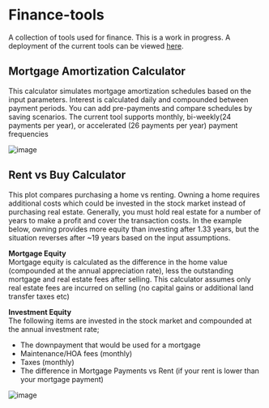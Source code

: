 # Finance-tools
A collection of tools used for finance.  This is a work in progress.  A deployment of the current tools can be viewed [here](http://socialpariah.pythonanywhere.com/).

## Mortgage Amortization Calculator
This calculator simulates mortgage amortization schedules based on the input parameters. Interest is calculated daily and compounded between payment periods. You can add pre-payments and compare schedules by saving scenarios. The current tool supports monthly, bi-weekly(24 payments per year), or accelerated (26 payments per year) payment frequencies

![image](https://user-images.githubusercontent.com/1649676/149950357-2ceaf9ce-7076-4c8a-9a0e-cd555ab61f65.png)


## Rent vs Buy Calculator
This plot compares purchasing a home vs renting. Owning a home requires additional costs which could be invested in the stock market instead of purchasing real estate.  Generally, you must hold real estate for a number of years to make a profit and cover the transaction costs.  In the example below, owning provides more equity than investing after 1.33 years, but the situation reverses after ~19 years based on the input assumptions.

**Mortgage Equity**  
Mortgage equity is calculated as the difference in the home value (compounded at the annual appreciation rate), less the outstanding mortgage and real estate fees after selling. This calculator assumes only real estate fees are incurred on selling (no capital gains or additional land transfer taxes etc)

**Investment Equity**  
The following items are invested in the stock market and compounded at the annual investment rate;  
+ The downpayment that would be used for a mortgage
+ Maintenance/HOA fees (monthly) 
+ Taxes (monthly)
+ The difference in Mortgage Payments vs Rent (if your rent is lower than your mortgage payment)

![image](https://user-images.githubusercontent.com/1649676/149949740-54837077-b716-40e4-9f83-e07fe6a999c0.png)
